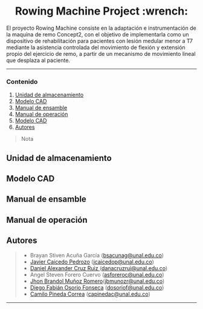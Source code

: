 
<h1 align="center"> Rowing Machine Project :wrench: </h1> 

El proyecto Rowing Machine consiste en la adaptación e instrumentación de la maquina de remo Concept2, con el objetivo de implementarla como un dispositivo de rehabilitación para pacientes con lesión medular menor a T7 mediante la asistencia controlada del movimiento de flexión y extensión propio del ejercicio de remo, a partir de un mecanismo de movimiento lineal que desplaza al paciente. 

---

### Contenido

1. [Unidad de almacenamiento](#Unidad-de-almacenamiento)
2. [Modelo CAD](#Modelo-CAD)
3. [Manual de ensamble](#Manual-de-ensamble )
4. [Manual de operación](#Manual-de-operación) 
5. [Modelo CAD](#Modelo-CAD)
6. [Autores](#Autores)

>Nota

## Unidad de almacenamiento 
## Modelo CAD
## Manual de ensamble 
## Manual de operación 

## Autores
> - Brayan Stiven Acuña García (bsacunag@unal.edu.co)
> - [Javier Caicedo Pedrozo](https://github.com/jcaicedop)   (jcaicedop@unal.edu.co)
> - [Daniel Alexander Cruz Ruiz ](https://github.com/Danacruzrui) (danacruzrui@unal.edu.co) 
> - Angel Steven Forero Cuervo (asforeroc@unal.edu.co)
> - [Jhon Brandol Muñoz Romero](https://github.com/Jhonbrando)(jbmunozr@unal.edu.co)
> - [Diego Fabián Osorio Fonseca](https://github.com/dosoriof) (dosoriof@unal.edu.co)
> - [Camilo Pineda Correa](https://github.com/capinedac) (capinedac@unal.edu.co)
---
